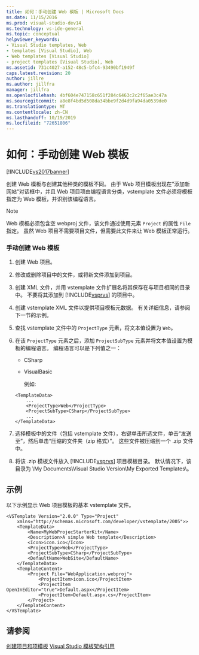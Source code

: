 ```yaml
---
title: 如何：手动创建 Web 模板 | Microsoft Docs
ms.date: 11/15/2016
ms.prod: visual-studio-dev14
ms.technology: vs-ide-general
ms.topic: conceptual
helpviewer_keywords:
- Visual Studio templates, Web
- templates [Visual Studio], Web
- Web templates [Visual Studio]
- project templates [Visual Studio], Web
ms.assetid: 731c4027-a152-48c5-bfc4-93490bf1949f
caps.latest.revision: 20
author: jillre
ms.author: jillfra
manager: jillfra
ms.openlocfilehash: 4bf604e747158c651f284c6463c2c2f65ae3c47a
ms.sourcegitcommit: a8e8f4bd5d508da34bbe9f2d4d9fa94da0539de0
ms.translationtype: MT
ms.contentlocale: zh-CN
ms.lasthandoff: 10/19/2019
ms.locfileid: "72651806"
---
```

# <a name="how-to-manually-create-web-templates"></a>如何：手动创建 Web 模板
[!INCLUDE[vs2017banner](../includes/vs2017banner.md)]

创建 Web 模板与创建其他种类的模板不同。 由于 Web 项目模板出现在”添加新网站“对话框中，并且 Web 项目项由编程语言分类，vstemplate 文件必须将模板指定为 Web 模板，并识别该编程语言。

> [!NOTE]
> Web 模板必须包含空 webproj 文件，该文件通过使用元素 `Project` 的属性 `File` 指定。 虽然 Web 项目不需要项目文件，但需要此文件来让 Web 模板正常运行。

### <a name="to-manually-create-a-web-template"></a>手动创建 Web 模板

1. 创建 Web 项目。

2. 修改或删除项目中的文件，或将新文件添加到项目。

3. 创建 XML 文件，并用 vstemplate 文件扩展名将其保存在与项目相同的目录中。 不要将其添加到 [!INCLUDE[vsprvs](../includes/vsprvs-md.md)] 的项目中。

4. 创建 vstemplate XML 文件以提供项目模板元数据。 有关详细信息，请参阅下一节的示例。

5. 查找 vstemplate 文件中的 `ProjectType` 元素，将文本值设置为 `Web`。

6. 在该 `ProjectType` 元素之后，添加 `ProjectSubType` 元素并将文本值设置为模板的编程语言。 编程语言可以是下列值之一：

   - CSharp

   - VisualBasic

     例如:

   ```
   <TemplateData>
       ...
       <ProjectType>Web</ProjectType>
       <ProjectSubType>CSharp</ProjectSubType>
       ...
   </TemplateData>
   ```

7. 选择模板中的文件（包括 vstemplate 文件），右键单击所选文件，单击“发送至”，然后单击“压缩的文件夹（zip 格式）”。 这些文件被压缩到一个 .zip 文件中。

8. 将该 .zip 模板文件放入 [!INCLUDE[vsprvs](../includes/vsprvs-md.md)] 项目模板目录。 默认情况下，该目录为 \My Documents\Visual Studio Version\My Exported Templates\\。

## <a name="example"></a>示例
 以下示例显示 Web 项目模板的基本 vstemplate 文件。

```
<VSTemplate Version="2.0.0" Type="Project"
    xmlns="http://schemas.microsoft.com/developer/vstemplate/2005">>
    <TemplateData>
        <Name>MyWebProjecStarterKit</Name>
        <Description>A simple Web template</Description>
        <Icon>icon.ico</Icon>
        <ProjectType>Web</ProjectType>
        <ProjectSubType>CSharp</ProjectSubType>
        <DefaultName>WebSite</DefaultName>
    </TemplateData>
    <TemplateContent>
        <Project File="WebApplication.webproj">
            <ProjectItem>icon.ico</ProjectItem>
            <ProjectItem OpenInEditor="true">Default.aspx</ProjectItem>
            <ProjectItem>Default.aspx.cs</ProjectItem>
        </Project>
    </TemplateContent>
</VSTemplate>
```

## <a name="see-also"></a>请参阅
 [创建项目和项模板](../ide/creating-project-and-item-templates.md) [Visual Studio 模板架构引用](../extensibility/visual-studio-template-schema-reference.md)
